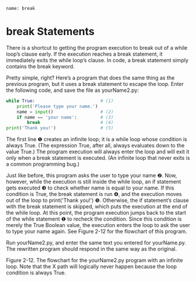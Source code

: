 ```ngMeta
name: break
```
# break Statements
There is a shortcut to getting the program execution to break out of a while loop’s clause early. If the execution reaches a break statement, it immediately exits the while loop’s clause. In code, a break statement simply contains the break keyword.

Pretty simple, right? Here’s a program that does the same thing as the previous program, but it uses a break statement to escape the loop. Enter the following code, and save the file as yourName2.py:

```python
while True:                         # (1)
    print('Please type your name.')
    name = input()                  # (2)
    if name == 'your name':         # (3)
        break                       # (4)
print('Thank you!')                 # (5)
```
The first line ❶ creates an infinite loop; it is a while loop whose condition is always True. (The expression True, after all, always evaluates down to the value True.) The program execution will always enter the loop and will exit it only when a break statement is executed. (An infinite loop that never exits is a common programming bug.)

Just like before, this program asks the user to type your name ❷. Now, however, while the execution is still inside the while loop, an if statement gets executed ❸ to check whether name is equal to your name. If this condition is True, the break statement is run ❹, and the execution moves out of the loop to print('Thank you!') ❺. Otherwise, the if statement’s clause with the break statement is skipped, which puts the execution at the end of the while loop. At this point, the program execution jumps back to the start of the while statement ❶ to recheck the condition. Since this condition is merely the True Boolean value, the execution enters the loop to ask the user to type your name again. See Figure 2-12 for the flowchart of this program.

Run yourName2.py, and enter the same text you entered for yourName.py. The rewritten program should respond in the same way as the original.


Figure 2-12. The flowchart for the yourName2.py program with an infinite loop. Note that the X path will logically never happen because the loop condition is always True.